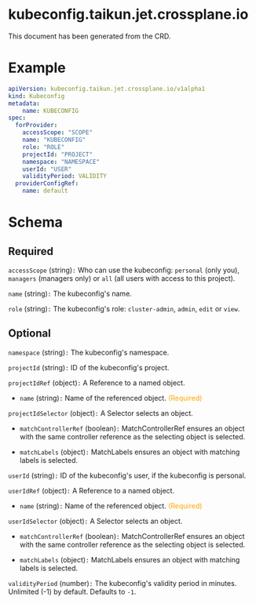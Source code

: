 
kubeconfig.taikun.jet.crossplane.io
===================================


This document has been generated from the CRD.
  

# Example


```yaml
apiVersion: kubeconfig.taikun.jet.crossplane.io/v1alpha1
kind: Kubeconfig
metadata:
    name: KUBECONFIG
spec:
  forProvider:
    accessScope: "SCOPE"
    name: "KUBECONFIG"
    role: "ROLE"
    projectId: "PROJECT"
    namespace: "NAMESPACE"
    userId: "USER"
    validityPeriod: VALIDITY
  providerConfigRef:
    name: default

```  

# Schema
  

## Required
  
`accessScope` (string)`:` Who can use the kubeconfig: `personal` (only you), `managers` (managers only) or `all` (all users with access to this project).
  
`name` (string)`:` The kubeconfig's name.
  
`role` (string)`:` The kubeconfig's role: `cluster-admin`, `admin`, `edit` or `view`.
  

## Optional
  
`namespace` (string)`:` The kubeconfig's namespace.
  
`projectId` (string)`:` ID of the kubeconfig's project.
  
`projectIdRef` (object)`:` A Reference to a named object.

* `name` (string)`:` Name of the referenced object.<font color="orange"> (Required)</font>  
  
`projectIdSelector` (object)`:` A Selector selects an object.

* `matchControllerRef` (boolean)`:` MatchControllerRef ensures an object with the same controller reference as the selecting object is selected.  

* `matchLabels` (object)`:` MatchLabels ensures an object with matching labels is selected.  
  
`userId` (string)`:` ID of the kubeconfig's user, if the kubeconfig is personal.
  
`userIdRef` (object)`:` A Reference to a named object.

* `name` (string)`:` Name of the referenced object.<font color="orange"> (Required)</font>  
  
`userIdSelector` (object)`:` A Selector selects an object.

* `matchControllerRef` (boolean)`:` MatchControllerRef ensures an object with the same controller reference as the selecting object is selected.  

* `matchLabels` (object)`:` MatchLabels ensures an object with matching labels is selected.  
  
`validityPeriod` (number)`:` The kubeconfig's validity period in minutes. Unlimited (-1) by default. Defaults to `-1`.
  
